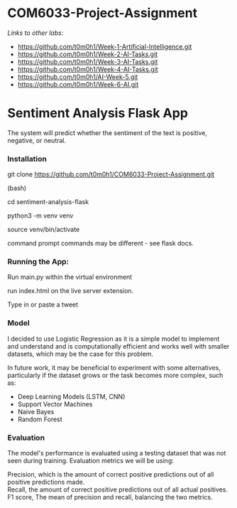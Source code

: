 # COM6033-Project-Assignment

*Links to other labs:*

- https://github.com/t0m0h1/Week-1-Artificial-Intelligence.git
- https://github.com/t0m0h1/Week-2-AI-Tasks.git
- https://github.com/t0m0h1/Week-3-AI-Tasks.git
- https://github.com/t0m0h1/Week-4-AI-Tasks.git
- https://github.com/t0m0h1/AI-Week-5.git
- https://github.com/t0m0h1/Week-6-AI.git


# Sentiment Analysis Flask App

The system will predict whether the sentiment of the text is positive, negative, or neutral.

### Installation

git clone https://github.com/t0m0h1/COM6033-Project-Assignment.git

(bash)
   
cd sentiment-analysis-flask

python3 -m venv venv

source venv/bin/activate

command prompt commands may be different - see flask docs.


### Running the App:

Run main.py within the virtual environment

run index.html on the live server extension.

Type in or paste a tweet



### Model

I decided to use Logistic Regression as it is a simple model to implement and understand and is computationally efficient and works well with smaller datasets, which may be the case for this problem.

In future work, it may be beneficial to experiment with some alternatives, particularly if the dataset grows or the task becomes more complex, such as:

- Deep Learning Models (LSTM, CNN)
- Support Vector Machines
- Naive Bayes
- Random Forest




### Evaluation

The model's performance is evaluated using a testing dataset that was not seen during training. Evaluation metrics we will be using:

Precision, which is the amount of correct positive predictions out of all positive predictions made.  
Recall, the amount of correct positive predictions out of all actual positives.  
F1 score, The mean of precision and recall, balancing the two metrics.
